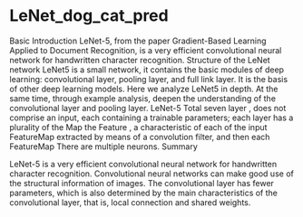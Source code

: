 # LeNet_dog_cat_pred
Basic Introduction
LeNet-5, from the paper Gradient-Based Learning Applied to Document Recognition, is a very efficient convolutional neural network for handwritten character recognition.
Structure of the LeNet network
LeNet5 is a small network, it contains the basic modules of deep learning: convolutional layer, pooling layer, and full link layer. It is the basis of other deep learning models. Here we analyze LeNet5 in depth. At the same time, through example analysis, deepen the understanding of the convolutional layer and pooling layer.
LeNet-5 Total seven layer , does not comprise an input, each containing a trainable parameters; each layer has a plurality of the Map the Feature , a characteristic of each of the input FeatureMap extracted by means of a convolution filter, and then each FeatureMap There are multiple neurons.
Summary

LeNet-5 is a very efficient convolutional neural network for handwritten character recognition.
Convolutional neural networks can make good use of the structural information of images.
The convolutional layer has fewer parameters, which is also determined by the main characteristics of the convolutional layer, that is, local connection and shared weights.
